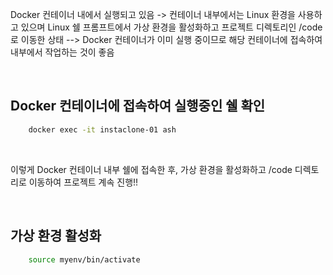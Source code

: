 Docker 컨테이너 내에서 실행되고 있음
-> 컨테이너 내부에서는 Linux 환경을 사용하고 있으며 Linux 쉘 프롬프트에서 가상 환경을 활성화하고 프로젝트 디렉토리인 /code로 이동한 상태
--> Docker 컨테이너가 이미 실행 중이므로 해당 컨테이너에 접속하여 내부에서 작업하는 것이 좋음

<br />

## Docker 컨테이너에 접속하여 실행중인 쉘 확인
```bash
    docker exec -it instaclone-01 ash
```

<br />

이렇게 Docker 컨테이너 내부 쉘에 접속한 후, 가상 환경을 활성화하고 /code 디렉토리로 이동하여 프로젝트 계속 진행!!

<br />

## 가상 환경 활성화
```bash
    source myenv/bin/activate
```